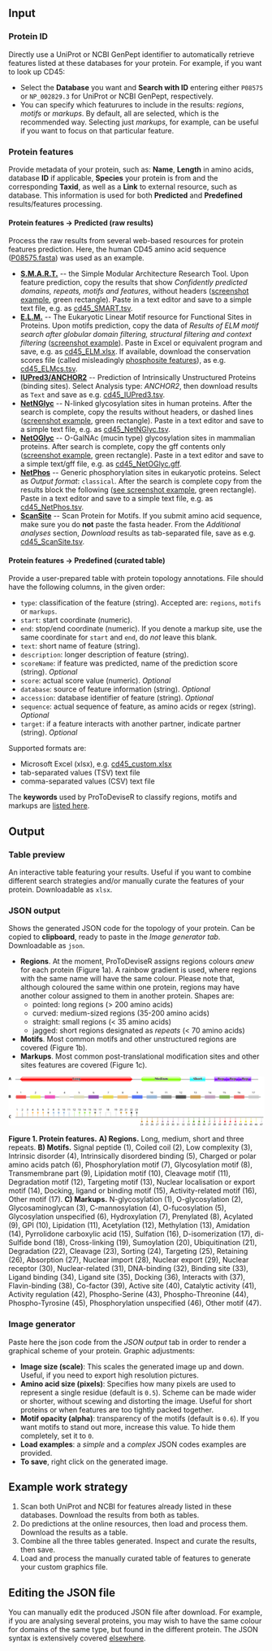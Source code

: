 ## Input

### Protein ID
Directly use a UniProt or NCBI GenPept identifier to automatically retrieve features listed at these databases for your protein. For example, if you want to look up CD45:
* Select the **Database** you want and **Search with ID** entering either `P08575` or `NP_002829.3` for UniProt or NCBI GenPept, respectively.
* You can specify which featurures to include in the results: *regions*, *motifs* or *markups*. By default, all are selected, which is the recommended way. Selecting just *markups*, for example, can be useful if you want to focus on that particular feature.

### Protein features
Provide metadata of your protein, such as: **Name**, **Length** in amino acids, database **ID** if applicable, **Species** your protein is from and the corresponding **Taxid**, as well as a **Link** to external resource, such as database. This information is used for both **Predicted** and **Predefined** results/features processing. 

#### Protein features → Predicted (raw results)
Process the raw results from several web-based resources for protein features prediction. Here, the human CD45 amino acid sequence ([P08575.fasta](cd45/P08575.fasta)) was used as an example. 
* [**S.M.A.R.T.**](http://smart.embl-heidelberg.de/) -- the Simple Modular Architecture Research Tool. Upon feature prediction, copy the results that show *Confidently predicted domains, repeats, motifs and features*, without headers ([screenshot example](cd45/smart.png), green rectangle). Paste in a text editor and save to a simple text file, e.g. as [cd45_SMART.tsv](cd45/cd45_SMART.tsv).
* [**E.L.M.**](http://elm.eu.org/) -- The Eukaryotic Linear Motif resource for Functional Sites in Proteins. Upon motifs prediction, copy the data of *Results of ELM motif search after globular domain filtering, structural filtering and context filtering* ([screenshot example](cd45/ELM.png)). Paste in Excel or equivalent program and save, e.g. as [cd45_ELM.xlsx](cd45/cd45_ELM.xlsx). If available, download the conservation scores file (called misleadingly [phosphosite features](cd45/ELMcs.png)), as e.g. [cd45_ELMcs.tsv](cd45/cd45_ELMcs.tsv). 
* [**IUPred3/ANCHOR2**](https://iupred.elte.hu/) -- Prediction of Intrinsically Unstructured Proteins (binding sites). Select Analysis type: *ANCHOR2*, then download results as `Text` and save as e.g. [cd45_IUPred3.tsv](cd45/cd45_IUPred3.tsv). 
* [**NetNGlyc**](https://services.healthtech.dtu.dk/services/NetNGlyc-1.0/) -- N-linked glycosylation sites in human proteins. After the search is complete, copy the results without headers, or dashed lines ([screenshot example](cd45/NetNGlyc.png), green rectangle). Paste in a text editor and save to a simple text file, e.g. as [cd45_NetNGlyc.tsv](cd45/cd45_NetNGlyc.tsv). 
* [**NetOGlyc**](https://services.healthtech.dtu.dk/services/NetOGlyc-4.0/) -- O-GalNAc (mucin type) glycosylation sites in mammalian proteins. After search is complete, copy the gff contents only ([screenshot example](cd45/NetOGlyc.png), green rectangle).  Paste in a text editor and save to a simple text/gff file, e.g. as [cd45_NetOGlyc.gff](cd45/cd45_NetOGlyc.gff). 
* [**NetPhos**](https://services.healthtech.dtu.dk/services/NetPhos-3.1/) -- Generic phosphorylation sites in eukaryotic proteins. Select as *Output format*: `classical`. After the search is complete copy from the results block the following ([see screenshot example](cd45/NetPhos.png), green rectangle). Paste in a text editor and save to a simple text file, e.g. as [cd45_NetPhos.tsv](cd45/cd45_NetPhos.tsv).   
* [**ScanSite**](https://scansite4.mit.edu/#scanProtein) -- Scan Protein for Motifs. If you submit amino acid sequence, make sure you do **not** paste the fasta header. From the *Additional analyses* section, *Download* results as tab-separated file, save as e.g. [cd45_ScanSite.tsv](cd45/cd45_ScanSite.tsv).

#### Protein features → Predefined (curated table)
Provide a user-prepared table with protein topology annotations. File should have the following columns, in the given order:
* `type`: classification of the feature (string). Accepted are: `regions`, `motifs` or `markups`.
* `start`: start coordinate (numeric).
* `end`: stop/end coordinate (numeric). If you denote a markup site, use the same coordinate for `start` and `end`, do *not* leave this blank.
* `text`: short name of feature (string).
* `description`: longer description of feature (string).
* `scoreName`: if feature was predicted, name of the prediction score (string). *Optional*
* `score`: actual score value (numeric). *Optional*
* `database`: source of feature information (string). *Optional*
* `accession`: database identifier of feature (string). *Optional*
* `sequence`: actual sequence of feature, as amino acids or regex (string). *Optional*
* `target`: if a feature interacts with another partner, indicate partner (string). *Optional*

Supported formats are: 
* Microsoft Excel (xlsx), e.g. [cd45_custom.xlsx](cd45/cd45_custom.xlsx) 
* tab-separated values (TSV) text file 
* comma-separated values (CSV) text file 

The **keywords** used by ProToDeviseR to classify regions, motifs and markups are [listed here](./keywords.html).

## Output 
### Table preview
An interactive table featuring your results. Useful if you want to combine different search strategies and/or manually curate the features of your protein. Downloadable as `xlsx`.

### JSON output
Shows the generated JSON code for the topology of your protein. Can be copied to **clipboard**, ready to paste in the *Image generator tab*. Downloadable as `json`.  
* **Regions**. At the moment, ProToDeviseR assigns regions colours *anew* for each protein (Figure 1a). A rainbow gradient is used, where regions with the same name will have the same colour. Please note that, although coloured the same within one protein, regions may have another colour assigned to them in another protein. Shapes are:
  * pointed: long regions (> 200 amino acids)
  * curved: medium-sized regions (35-200 amino acids)
  * straight: small regions (< 35 amino acids)
  * jagged: short regions designated as *repeats* (< 70 amino acids)
* **Motifs**. Most common motifs and other unstructured regions are covered (Figure 1b).
* **Markups**. Most common post-translational modification sites and other sites features are covered (Figure 1c).

![](./screenshots/features.svg) 

**Figure 1. Protein features.** **A) Regions.** Long, medium, short and three repeats. **B) Motifs.** Signal peptide (1), Coiled coil (2), Low complexity (3), Intrinsic disorder (4), Intrinsically disordered binding (5), Charged or polar amino acids patch (6), Phosphorylation motif (7), Glycosylation motif (8), Transmembrane part (9), Lipidation motif (10), Cleavage motif (11), Degradation motif (12), Targeting motif (13), Nuclear localisation or export motif (14), Docking, ligand or binding motif (15), Activity-related motif (16), Other motif (17). **C) Markups.** N-glycosylation (1), O-glycosylation (2), Glycosaminoglycan (3), C-mannosylation (4), O-fucosylation (5), Glycosylation unspecified (6), Hydroxylation (7), Prenylated (8), Acylated (9), GPI (10), Lipidation (11), Acetylation (12), Methylation (13), Amidation (14), Pyrrolidone carboxylic acid (15), Sulfation (16), D-isomerization (17), di-Sulfide bond (18), Cross-linking (19), Sumoylation (20), Ubiquitination (21), Degradation (22), Cleavage (23), Sorting (24), Targeting (25), Retaining (26), Absorption (27), Nuclear import (28), Nuclear export (29), Nuclear receptor (30), Nuclear-related (31), DNA-binding (32), Binding site (33), Ligand binding (34), Ligand site (35), Docking (36), Interacts with (37), Flavin-binding (38), Co-factor (39), Active site (40), Catalytic activity (41), Activity regulation (42), Phospho-Serine (43), Phospho-Threonine (44), Phospho-Tyrosine (45), Phosphorylation unspecified (46), Other motif (47).

### Image generator
Paste here the json code from the *JSON output* tab in order to render a graphical scheme of your protein. Graphic adjustments:
* **Image size (scale)**: This scales the generated image up and down. Useful, if you need to export high resolution pictures.
* **Amino acid size (pixels)**: Specifies how many pixels are used to represent a single residue (default is `0.5`). Scheme can be made wider or shorter, without scewing and distorting the image. Useful for short proteins or when features are too tightly packed together.
* **Motif opacity (alpha)**: transparency of the motifs (default is `0.6`). If you want motifs to stand out more, increase this value. To hide them completely, set it to `0`.
* **Load examples**: a *simple* and a *complex* JSON codes examples are provided.
* **To save**, right click on the generated image.  

## Example work strategy 
1. Scan both UniProt and NCBI for features already listed in these databases. Download the results from both as tables. 
2. Do predictions at the online resources, then load and process them. Download the results as a table. 
3. Combine all the three tables generated. Inspect and curate the results, then save.
4. Load and process the manually curated table of features to generate your custom graphics file. 
 
## Editing the JSON file
You can manually edit the produced JSON file after download. For example, if you are analysing several proteins, you may wish to have the same colour for domains of the same type, but found in the different protein. The JSON syntax is extensively covered [elsewhere](https://pfam-docs.readthedocs.io/en/latest/guide-to-graphics.html#domain-graphics-tool).
